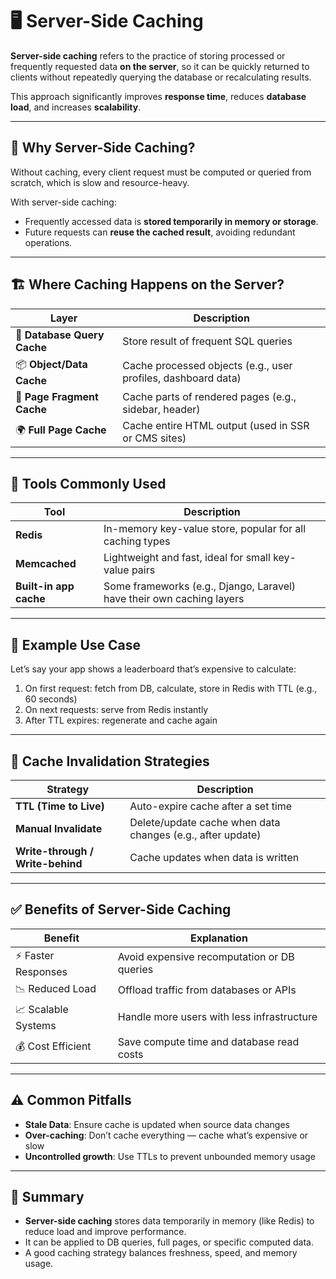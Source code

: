 # 🖥️ Server-Side Caching

**Server-side caching** refers to the practice of storing processed or frequently requested data **on the server**, so it can be quickly returned to clients without repeatedly querying the database or recalculating results.

This approach significantly improves **response time**, reduces **database load**, and increases **scalability**.

---

## 🧠 Why Server-Side Caching?

Without caching, every client request must be computed or queried from scratch, which is slow and resource-heavy.

With server-side caching:

- Frequently accessed data is **stored temporarily in memory or storage**.
- Future requests can **reuse the cached result**, avoiding redundant operations.

---

## 🏗️ Where Caching Happens on the Server?

| Layer                       | Description                                                   |
| --------------------------- | ------------------------------------------------------------- |
| 🔄 **Database Query Cache** | Store result of frequent SQL queries                          |
| 📦 **Object/Data Cache**    | Cache processed objects (e.g., user profiles, dashboard data) |
| 🧠 **Page Fragment Cache**  | Cache parts of rendered pages (e.g., sidebar, header)         |
| 🌍 **Full Page Cache**      | Cache entire HTML output (used in SSR or CMS sites)           |

---

## 🧪 Tools Commonly Used

| Tool                   | Description                                                           |
| ---------------------- | --------------------------------------------------------------------- |
| **Redis**              | In-memory key-value store, popular for all caching types              |
| **Memcached**          | Lightweight and fast, ideal for small key-value pairs                 |
| **Built-in app cache** | Some frameworks (e.g., Django, Laravel) have their own caching layers |

---

## 🔁 Example Use Case

Let’s say your app shows a leaderboard that’s expensive to calculate:

1. On first request: fetch from DB, calculate, store in Redis with TTL (e.g., 60 seconds)
2. On next requests: serve from Redis instantly
3. After TTL expires: regenerate and cache again

---

## 🧯 Cache Invalidation Strategies

| Strategy                         | Description                                                |
| -------------------------------- | ---------------------------------------------------------- |
| **TTL (Time to Live)**           | Auto-expire cache after a set time                         |
| **Manual Invalidate**            | Delete/update cache when data changes (e.g., after update) |
| **Write-through / Write-behind** | Cache updates when data is written                         |

---

## ✅ Benefits of Server-Side Caching

| Benefit             | Explanation                                 |
| ------------------- | ------------------------------------------- |
| ⚡ Faster Responses | Avoid expensive recomputation or DB queries |
| 📉 Reduced Load     | Offload traffic from databases or APIs      |
| 📈 Scalable Systems | Handle more users with less infrastructure  |
| 💰 Cost Efficient   | Save compute time and database read costs   |

---

## ⚠️ Common Pitfalls

- **Stale Data**: Ensure cache is updated when source data changes
- **Over-caching**: Don’t cache everything — cache what’s expensive or slow
- **Uncontrolled growth**: Use TTLs to prevent unbounded memory usage

---

## 🧠 Summary

- **Server-side caching** stores data temporarily in memory (like Redis) to reduce load and improve performance.
- It can be applied to DB queries, full pages, or specific computed data.
- A good caching strategy balances freshness, speed, and memory usage.
